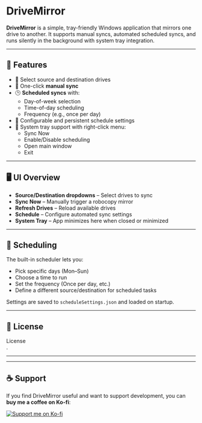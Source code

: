 <!-- README.md -->

<h1>DriveMirror</h1>

<p><strong>DriveMirror</strong> is a simple, tray-friendly Windows application that mirrors one drive to another. It supports manual syncs, automated scheduled syncs, and runs silently in the background with system tray integration.</p>

<hr />

<h2>🔧 Features</h2>

<ul>
  <li>📂 Select source and destination drives</li>
  <li>🔁 One-click <strong>manual sync</strong>
  <li>🕒 <strong>Scheduled syncs</strong> with:
    <ul>
      <li>Day-of-week selection</li>
      <li>Time-of-day scheduling</li>
      <li>Frequency (e.g., once per day)</li>
    </ul>
  </li>
  <li>📝 Configurable and persistent schedule settings</li>
  <li>🔔 System tray support with right-click menu:
    <ul>
      <li>Sync Now</li>
      <li>Enable/Disable scheduling</li>
      <li>Open main window</li>
      <li>Exit</li>
    </ul>
  </li>
</ul>

<hr />

<h2>🖥️ UI Overview</h2>

<ul>
  <li><strong>Source/Destination dropdowns</strong> – Select drives to sync</li>
  <li><strong>Sync Now</strong> – Manually trigger a robocopy mirror</li>
  <li><strong>Refresh Drives</strong> – Reload available drives</li>
  <li><strong>Schedule</strong> – Configure automated sync settings</li>
  <li><strong>System Tray</strong> – App minimizes here when closed or minimized</li>
</ul>

<hr />

<h2>📅 Scheduling</h2>

<p>The built-in scheduler lets you:</p>

<ul>
  <li>Pick specific days (Mon–Sun)</li>
  <li>Choose a time to run</li>
  <li>Set the frequency (Once per day, etc.)</li>
  <li>Define a different source/destination for scheduled tasks</li>
</ul>

<p>Settings are saved to <code>scheduleSettings.json</code> and loaded on startup.</p>

<hr />

<h2>📜 License</h2>

<p>License<br />
.</p>

<hr />

<hr />

<h2>☕ Support</h2>

<p>If you find DriveMirror useful and want to support development, you can <strong>buy me a coffee on Ko-fi</strong>:</p>

<p>
  <a href="https://ko-fi.com/dictator5869" target="_blank">
    <img src="https://ko-fi.com/img/githubbutton_sm.svg" alt="Support me on Ko-fi">
  </a>
</p>

